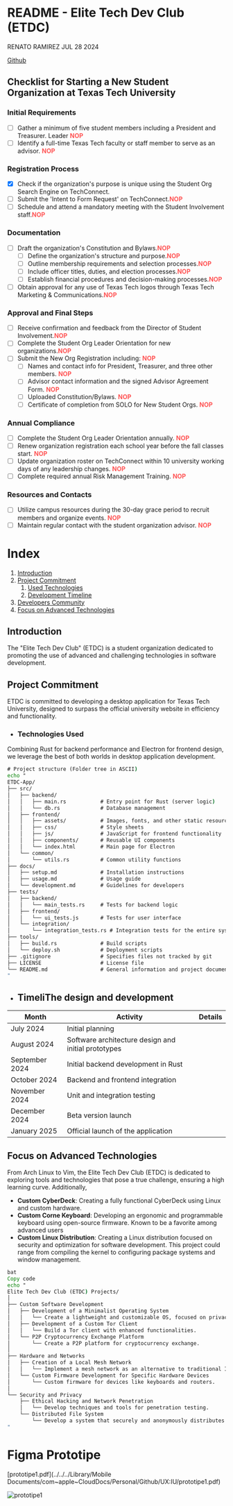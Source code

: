 # README - Elite Tech Dev Club (ETDC)

RENATO RAMIREZ JUL 28 2024

[Github](https://github.com/Capi-nemoo)

## Checklist for Starting a New Student Organization at Texas Tech University

### Initial Requirements

- [ ] Gather a minimum of five student members including a President and Treasurer. Leader <span style="color:  #FF5555; font-weight: bold;">NOP</span>
- [ ] Identify a full-time Texas Tech faculty or staff member to serve as an advisor.  <span style="color:  #FF5555; font-weight: bold;">NOP</span>

### Registration Process

- [x] Check if the organization's purpose is unique using the Student Org Search Engine on TechConnect.
- [ ] Submit the 'Intent to Form Request' on TechConnect.<span style="color:  #FF5555; font-weight: bold;">NOP</span>
- [ ] Schedule and attend a mandatory meeting with the Student Involvement staff.<span style="color:  #FF5555; font-weight: bold;">NOP</span>

### Documentation

- [ ] Draft the organization's Constitution and Bylaws.<span style="color:  #FF5555; font-weight: bold;">NOP</span>
  - [ ] Define the organization's structure and purpose.<span style="color:  #FF5555; font-weight: bold;">NOP</span>
  - [ ] Outline membership requirements and selection processes.<span style="color:  #FF5555; font-weight: bold;">NOP</span>
  - [ ] Include officer titles, duties, and election processes.<span style="color:  #FF5555; font-weight: bold;">NOP</span>
  - [ ] Establish financial procedures and decision-making processes.<span style="color:  #FF5555; font-weight: bold;">NOP</span>
- [ ] Obtain approval for any use of Texas Tech logos through Texas Tech Marketing & Communications.<span style="color:  #FF5555; font-weight: bold;">NOP</span>

### Approval and Final Steps

- [ ] Receive confirmation and feedback from the Director of Student Involvement.<span style="color:  #FF5555; font-weight: bold;">NOP</span>
- [ ] Complete the Student Org Leader Orientation for new organizations.<span style="color:  #FF5555; font-weight: bold;">NOP</span>
- [ ] Submit the New Org Registration including:  <span style="color:  #FF5555; font-weight: bold;">NOP</span>
  - [ ] Names and contact info for President, Treasurer, and three other members. <span style="color:  #FF5555; font-weight: bold;">NOP</span>
  - [ ] Advisor contact information and the signed Advisor Agreement Form. <span style="color:  #FF5555; font-weight: bold;">NOP</span>
  - [ ] Uploaded Constitution/Bylaws. <span style="color:  #FF5555; font-weight: bold;">NOP</span>
  - [ ] Certificate of completion from SOLO for New Student Orgs. <span style="color:  #FF5555; font-weight: bold;">NOP</span>

### Annual Compliance

- [ ] Complete the Student Org Leader Orientation annually. <span style="color:  #FF5555; font-weight: bold;">NOP</span>
- [ ] Renew organization registration each school year before the fall classes start. <span style="color:  #FF5555; font-weight: bold;">NOP</span>
- [ ] Update organization roster on TechConnect within 10 university working days of any leadership changes. <span style="color:  #FF5555; font-weight: bold;">NOP</span>
- [ ] Complete required annual Risk Management Training. <span style="color:  #FF5555; font-weight: bold;">NOP</span>

### Resources and Contacts

- [ ] Utilize campus resources during the 30-day grace period to recruit members and organize events. <span style="color:  #FF5555; font-weight: bold;">NOP</span>
- [ ] Maintain regular contact with the student organization advisor. <span style="color:  #FF5555; font-weight: bold;">NOP</span>

# Index

1. [Introduction](#introduction)
2. [Project Commitment](#project-commitment)
   1. [Used Technologies](#used-technologies)
   2. [Development Timeline](#development-timeline)
3. [Developers Community](#developers-community)
4. [Focus on Advanced Technologies](#focus-on-advanced-technologies)

## Introduction

The "Elite Tech Dev Club" (ETDC) is a student organization dedicated to promoting the use of advanced and challenging technologies in software development. 



## Project Commitment

ETDC is committed to developing a desktop application for Texas Tech University, designed to surpass the official university website in efficiency and functionality.

- ### Technologies Used

Combining Rust for backend performance and Electron for frontend design, we leverage the best of both worlds in desktop application development.

```bat
# Project structure (Folder tree in ASCII)
echo "
ETDC-App/
├── src/
│   ├── backend/
│   │   ├── main.rs           # Entry point for Rust (server logic)
│   │   └── db.rs             # Database management
│   ├── frontend/
│   │   ├── assets/           # Images, fonts, and other static resources
│   │   ├── css/              # Style sheets
│   │   ├── js/               # JavaScript for frontend functionality
│   │   ├── components/       # Reusable UI components
│   │   └── index.html        # Main page for Electron
│   └── common/
│       └── utils.rs          # Common utility functions
├── docs/
│   ├── setup.md              # Installation instructions
│   ├── usage.md              # Usage guide
│   └── development.md        # Guidelines for developers
├── tests/
│   ├── backend/
│   │   └── main_tests.rs     # Tests for backend logic
│   ├── frontend/
│   │   └── ui_tests.js       # Tests for user interface
│   └── integration/
│       └── integration_tests.rs # Integration tests for the entire system
├── tools/
│   ├── build.rs              # Build scripts
│   └── deploy.sh             # Deployment scripts
├── .gitignore                # Specifies files not tracked by git
├── LICENSE                   # License file
└── README.md                 # General information and project documentation
"
```

- ## TimeliThe design and development



| Month          | Activity                                            | Details |
| -------------- | --------------------------------------------------- | ------- |
| July 2024      | Initial planning                                    |         |
| August 2024    | Software architecture design and initial prototypes |         |
| September 2024 | Initial backend development in Rust                 |         |
| October 2024   | Backend and frontend integration                    |         |
| November 2024  | Unit and integration testing                        |         |
| December 2024  | Beta version launch                                 |         |
| January 2025   | Official launch of the application                  |         |

## Focus on Advanced Technologies

From Arch Linux to Vim, the Elite Tech Dev Club (ETDC) is dedicated to exploring tools and technologies that pose a true challenge, ensuring a high learning curve. Additionally, 

- **Custom CyberDeck**: Creating a fully functional CyberDeck using Linux and custom hardware.
- **Custom Corne Keyboard**: Developing an ergonomic and programmable keyboard using open-source firmware. Known to be a favorite among advanced users
- **Custom Linux Distribution**: Creating a Linux distribution focused on security and optimization for software development. This project could range from compiling the kernel to configuring package systems and window management.

```bat
bat
Copy code
echo "
Elite Tech Dev Club (ETDC) Projects/
│
├── Custom Software Development
│   ├── Development of a Minimalist Operating System
│   │   └── Create a lightweight and customizable OS, focused on privacy.md
│   ├── Development of a Custom Tor Client
│   │   └── Build a Tor client with enhanced functionalities.
│   └── P2P Cryptocurrency Exchange Platform
│       └── Create a P2P platform for cryptocurrency exchange.
│
├── Hardware and Networks
│   ├── Creation of a Local Mesh Network
│   │   └── Implement a mesh network as an alternative to traditional ISPs.
│   └── Custom Firmware Development for Specific Hardware Devices
│       └── Custom firmware for devices like keyboards and routers.
│
└── Security and Privacy
    ├── Ethical Hacking and Network Penetration
    │   └── Develop techniques and tools for penetration testing.
    └── Distributed File System
        └── Develop a system that securely and anonymously distributes data.
"
```



# Figma Prototipe

 [prototipe1.pdf](../../../Library/Mobile Documents/com~apple~CloudDocs/Personal/Github/UX:IU/prototipe1.pdf) 

![prototipe1](/Users/renatorr/Documents/prototipe1.png)